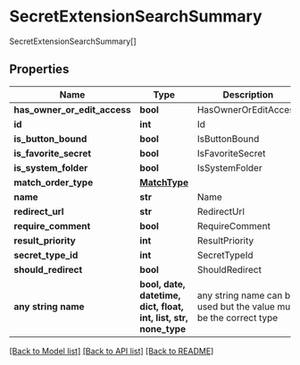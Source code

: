 # SecretExtensionSearchSummary

SecretExtensionSearchSummary[]

## Properties
Name | Type | Description | Notes
------------ | ------------- | ------------- | -------------
**has_owner_or_edit_access** | **bool** | HasOwnerOrEditAccess | [optional] 
**id** | **int** | Id | [optional] 
**is_button_bound** | **bool** | IsButtonBound | [optional] 
**is_favorite_secret** | **bool** | IsFavoriteSecret | [optional] 
**is_system_folder** | **bool** | IsSystemFolder | [optional] 
**match_order_type** | [**MatchType**](MatchType.md) |  | [optional] 
**name** | **str** | Name | [optional] 
**redirect_url** | **str** | RedirectUrl | [optional] 
**require_comment** | **bool** | RequireComment | [optional] 
**result_priority** | **int** | ResultPriority | [optional] 
**secret_type_id** | **int** | SecretTypeId | [optional] 
**should_redirect** | **bool** | ShouldRedirect | [optional] 
**any string name** | **bool, date, datetime, dict, float, int, list, str, none_type** | any string name can be used but the value must be the correct type | [optional]

[[Back to Model list]](../README.md#documentation-for-models) [[Back to API list]](../README.md#documentation-for-api-endpoints) [[Back to README]](../README.md)


